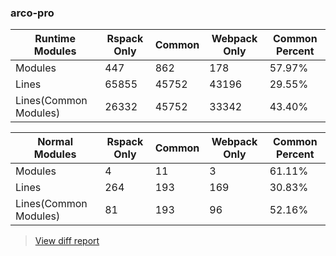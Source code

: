 ### arco-pro

| Runtime Modules       | Rspack Only | Common | Webpack Only | Common Percent | 
|-----------------------|-------------|--------|--------------|----------------| 
| Modules               | 447         | 862    | 178          | 57.97%         | 
| Lines                 | 65855       | 45752  | 43196        | 29.55%         | 
| Lines(Common Modules) | 26332       | 45752  | 33342        | 43.40%         | 


| Normal Modules        | Rspack Only | Common | Webpack Only | Common Percent | 
|-----------------------|-------------|--------|--------------|----------------| 
| Modules               | 4           | 11     | 3            | 61.11%         | 
| Lines                 | 264         | 193    | 169          | 30.83%         | 
| Lines(Common Modules) | 81          | 193    | 96           | 52.16%         | 


> [View diff report](https://web-infra-dev.github.io/rspack-report-website/diff/7083526743/diff_arco-pro.html)

